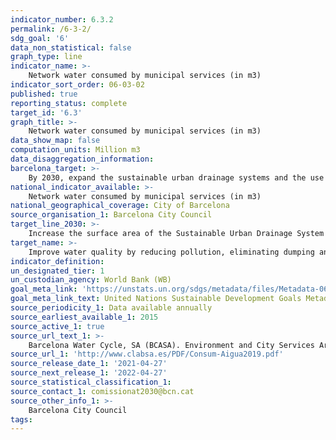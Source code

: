 ```yaml
---
indicator_number: 6.3.2
permalink: /6-3-2/
sdg_goal: '6'
data_non_statistical: false
graph_type: line
indicator_name: >-
    Network water consumed by municipal services (in m3)
indicator_sort_order: 06-03-02
published: true
reporting_status: complete
target_id: '6.3'
graph_title: >-
    Network water consumed by municipal services (in m3)
data_show_map: false
computation_units: Million m3
data_disaggregation_information: 
barcelona_target: >-
    By 2030, expand the sustainable urban drainage systems and the use of groundwater
national_indicator_available: >-
    Network water consumed by municipal services (in m3)
national_geographical_coverage: City of Barcelona
source_organisation_1: Barcelona City Council
target_line_2030: >-
    Increase the surface area of the Sustainable Urban Drainage System (SUDS) by 20,000 m2: 4.48 million m3 water
target_name: >-
    Improve water quality by reducing pollution, eliminating dumping and minimising the release of hazardous chemicals and materials, halving the proportion of untreated wastewater and substantially increasing recycling and safe reuse worldwide
indicator_definition:
un_designated_tier: 1
un_custodian_agency: World Bank (WB)
goal_meta_link: 'https://unstats.un.org/sdgs/metadata/files/Metadata-06-03-02.pdf'
goal_meta_link_text: United Nations Sustainable Development Goals Metadata (pdf 894kB)
source_periodicity_1: Data available annually
source_earliest_available_1: 2015
source_active_1: true
source_url_text_1: >-
    Barcelona Water Cycle, SA (BCASA). Environment and City Services Area
source_url_1: 'http://www.clabsa.es/PDF/Consum-Aigua2019.pdf'
source_release_date_1: '2021-04-27'
source_next_release_1: '2022-04-27'
source_statistical_classification_1: 
source_contact_1: comissionat2030@bcn.cat
source_other_info_1: >-
    Barcelona City Council
tags:
---
```


